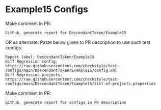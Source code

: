 # Example15 Configs
Make comment in PR:
```
Github, generate report for DescendantToken/Example15
```
OR as alternate:
Paste below given to PR description to use such test configs:
```
Report label: DescendantToken/Example15
Diff Regression config: https://raw.githubusercontent.com/checkstyle/test-configs/main/DescendantToken/Example15/config.xml
Diff Regression projects: https://raw.githubusercontent.com/checkstyle/test-configs/main/DescendantToken/Example15/list-of-projects.properties
```
Make comment in PR:
```
Github, generate report for configs in PR description
```
